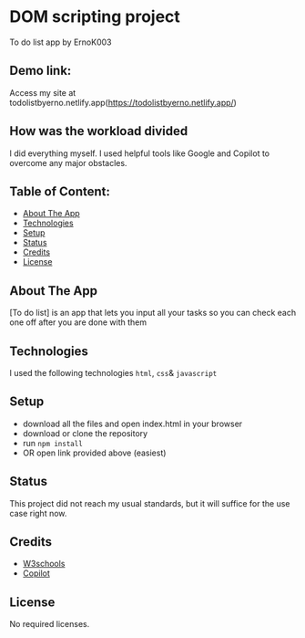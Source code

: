 # DOM scripting project 
To do list app by ErnoK003

## Demo link:
Access my site at todolistbyerno.netlify.app(https://todolistbyerno.netlify.app/)

## How was the workload divided
I did everything myself. I used helpful tools like Google and Copilot to overcome any major obstacles.


## Table of Content:

- [About The App](#about-the-app)
- [Technologies](#technologies)
- [Setup](#setup)
- [Status](#status)
- [Credits](#credits)
- [License](#license)

## About The App
[To do list] is an app that lets you input all your tasks so you can check each one off after you are done with them

## Technologies
I used the following technologies `html`, `css`& `javascript`

## Setup
- download all the files and open index.html in your browser
- download or clone the repository
- run `npm install`
- OR open link provided above (easiest)

## Status
This project did not reach my usual standards, but it will suffice for the use case right now.

## Credits
- [W3schools](https://www.w3schools.com/)
- [Copilot](https://code.visualstudio.com/docs/copilot/overview)

## License
No required licenses.